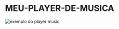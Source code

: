 # MEU-PLAYER-DE-MUSICA

![exemplo do player music](https://github.com/user-attachments/assets/4976d057-27b9-4b5f-932f-919c662e7b70)

